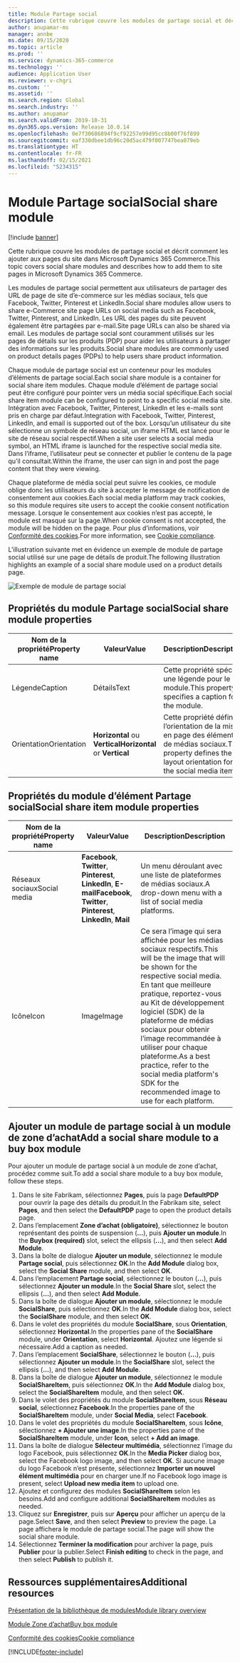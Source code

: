 ```yaml
---
title: Module Partage social
description: Cette rubrique couvre les modules de partage social et décrit comment les ajouter aux pages du site dans Microsoft Dynamics 365 Commerce.
author: anupamar-ms
manager: annbe
ms.date: 09/15/2020
ms.topic: article
ms.prod: ''
ms.service: dynamics-365-commerce
ms.technology: ''
audience: Application User
ms.reviewer: v-chgri
ms.custom: ''
ms.assetid: ''
ms.search.region: Global
ms.search.industry: ''
ms.author: anupamar
ms.search.validFrom: 2019-10-31
ms.dyn365.ops.version: Release 10.0.14
ms.openlocfilehash: 0e7f30686894f9cf92257e99d95cc8b00f76f899
ms.sourcegitcommit: eaf330dbee1db96c20d5ac479f007747bea079eb
ms.translationtype: HT
ms.contentlocale: fr-FR
ms.lasthandoff: 02/15/2021
ms.locfileid: "5234315"
---
```

# <a name="social-share-module"></a><span data-ttu-id="a6442-103">Module Partage social</span><span class="sxs-lookup"><span data-stu-id="a6442-103">Social share module</span></span>

[!include [banner](includes/banner.md)]

<span data-ttu-id="a6442-104">Cette rubrique couvre les modules de partage social et décrit comment les ajouter aux pages du site dans Microsoft Dynamics 365 Commerce.</span><span class="sxs-lookup"><span data-stu-id="a6442-104">This topic covers social share modules and describes how to add them to site pages in Microsoft Dynamics 365 Commerce.</span></span>

<span data-ttu-id="a6442-105">Les modules de partage social permettent aux utilisateurs de partager des URL de page de site d’e-commerce sur les médias sociaux, tels que Facebook, Twitter, Pinterest et LinkedIn.</span><span class="sxs-lookup"><span data-stu-id="a6442-105">Social share modules allow users to share e-Commerce site page URLs on social media such as Facebook, Twitter, Pinterest, and LinkedIn.</span></span> <span data-ttu-id="a6442-106">Les URL des pages du site peuvent également être partagées par e-mail.</span><span class="sxs-lookup"><span data-stu-id="a6442-106">Site page URLs can also be shared via email.</span></span> <span data-ttu-id="a6442-107">Les modules de partage social sont couramment utilisés sur les pages de détails sur les produits (PDP) pour aider les utilisateurs à partager des informations sur les produits.</span><span class="sxs-lookup"><span data-stu-id="a6442-107">Social share modules are commonly used on product details pages (PDPs) to help users share product information.</span></span>

<span data-ttu-id="a6442-108">Chaque module de partage social est un conteneur pour les modules d’éléments de partage social.</span><span class="sxs-lookup"><span data-stu-id="a6442-108">Each social share module is a container for social share item modules.</span></span> <span data-ttu-id="a6442-109">Chaque module d’élément de partage social peut être configuré pour pointer vers un média social spécifique.</span><span class="sxs-lookup"><span data-stu-id="a6442-109">Each social share item module can be configured to point to a specific social media site.</span></span> <span data-ttu-id="a6442-110">Intégration avec Facebook, Twitter, Pinterest, LinkedIn et les e-mails sont pris en charge par défaut.</span><span class="sxs-lookup"><span data-stu-id="a6442-110">Integration with Facebook, Twitter, Pinterest, LinkedIn, and email is supported out of the box.</span></span> <span data-ttu-id="a6442-111">Lorsqu’un utilisateur du site sélectionne un symbole de réseau social, un iframe HTML est lancé pour le site de réseau social respectif.</span><span class="sxs-lookup"><span data-stu-id="a6442-111">When a site user selects a social media symbol, an HTML iframe is launched for the respective social media site.</span></span> <span data-ttu-id="a6442-112">Dans l’iframe, l’utilisateur peut se connecter et publier le contenu de la page qu’il consultait.</span><span class="sxs-lookup"><span data-stu-id="a6442-112">Within the iframe, the user can sign in and post the page content that they were viewing.</span></span>

<span data-ttu-id="a6442-113">Chaque plateforme de média social peut suivre les cookies, ce module oblige donc les utilisateurs du site à accepter le message de notification de consentement aux cookies.</span><span class="sxs-lookup"><span data-stu-id="a6442-113">Each social media platform may track cookies, so this module requires site users to accept the cookie consent notification message.</span></span> <span data-ttu-id="a6442-114">Lorsque le consentement aux cookies n’est pas accepté, le module est masqué sur la page.</span><span class="sxs-lookup"><span data-stu-id="a6442-114">When cookie consent is not accepted, the module will be hidden on the page.</span></span> <span data-ttu-id="a6442-115">Pour plus d’informations, voir [Conformité des cookies](cookie-compliance.md).</span><span class="sxs-lookup"><span data-stu-id="a6442-115">For more information, see [Cookie compliance](cookie-compliance.md).</span></span>

<span data-ttu-id="a6442-116">L’illustration suivante met en évidence un exemple de module de partage social utilisé sur une page de détails de produit.</span><span class="sxs-lookup"><span data-stu-id="a6442-116">The following illustration highlights an example of a social share module used on a product details page.</span></span>

![Exemple de module de partage social](./media/ecommerce-socialshare.png)

## <a name="social-share-module-properties"></a><span data-ttu-id="a6442-118">Propriétés du module Partage social</span><span class="sxs-lookup"><span data-stu-id="a6442-118">Social share module properties</span></span>

| <span data-ttu-id="a6442-119">Nom de la propriété</span><span class="sxs-lookup"><span data-stu-id="a6442-119">Property name</span></span>             | <span data-ttu-id="a6442-120">Valeur</span><span class="sxs-lookup"><span data-stu-id="a6442-120">Value</span></span>                 | <span data-ttu-id="a6442-121">Description</span><span class="sxs-lookup"><span data-stu-id="a6442-121">Description</span></span> |
|---------------------------|-----------------------|-------------|
| <span data-ttu-id="a6442-122">Légende</span><span class="sxs-lookup"><span data-stu-id="a6442-122">Caption</span></span>                  | <span data-ttu-id="a6442-123">Détails</span><span class="sxs-lookup"><span data-stu-id="a6442-123">Text</span></span> | <span data-ttu-id="a6442-124">Cette propriété spécifie une légende pour le module.</span><span class="sxs-lookup"><span data-stu-id="a6442-124">This property specifies a caption for the module.</span></span> |
| <span data-ttu-id="a6442-125">Orientation</span><span class="sxs-lookup"><span data-stu-id="a6442-125">Orientation</span></span> | <span data-ttu-id="a6442-126">**Horizontal** ou **Vertical**</span><span class="sxs-lookup"><span data-stu-id="a6442-126">**Horizontal** or **Vertical**</span></span>  | <span data-ttu-id="a6442-127">Cette propriété définit l’orientation de la mise en page des éléments de médias sociaux.</span><span class="sxs-lookup"><span data-stu-id="a6442-127">This property defines the layout orientation for the social media items.</span></span> |

## <a name="social-share-item-module-properties"></a><span data-ttu-id="a6442-128">Propriétés du module d’élément Partage social</span><span class="sxs-lookup"><span data-stu-id="a6442-128">Social share item module properties</span></span>
| <span data-ttu-id="a6442-129">Nom de la propriété</span><span class="sxs-lookup"><span data-stu-id="a6442-129">Property name</span></span>             | <span data-ttu-id="a6442-130">Valeur</span><span class="sxs-lookup"><span data-stu-id="a6442-130">Value</span></span>                 | <span data-ttu-id="a6442-131">Description</span><span class="sxs-lookup"><span data-stu-id="a6442-131">Description</span></span> |
|---------------------------|-----------------------|-------------|
| <span data-ttu-id="a6442-132">Réseaux sociaux</span><span class="sxs-lookup"><span data-stu-id="a6442-132">Social media</span></span>              | <span data-ttu-id="a6442-133">**Facebook**, **Twitter**, **Pinterest**, **LinkedIn**, **E-mail**</span><span class="sxs-lookup"><span data-stu-id="a6442-133">**Facebook**, **Twitter**, **Pinterest**, **LinkedIn**, **Mail**</span></span> | <span data-ttu-id="a6442-134">Un menu déroulant avec une liste de plateformes de médias sociaux.</span><span class="sxs-lookup"><span data-stu-id="a6442-134">A drop-down menu with a list of social media platforms.</span></span> |
| <span data-ttu-id="a6442-135">Icône</span><span class="sxs-lookup"><span data-stu-id="a6442-135">Icon</span></span> |<span data-ttu-id="a6442-136">Image</span><span class="sxs-lookup"><span data-stu-id="a6442-136">Image</span></span>    | <span data-ttu-id="a6442-137">Ce sera l’image qui sera affichée pour les médias sociaux respectifs.</span><span class="sxs-lookup"><span data-stu-id="a6442-137">This will be the image that will be shown for the respective social media.</span></span> <span data-ttu-id="a6442-138">En tant que meilleure pratique, reportez-vous au Kit de développement logiciel (SDK) de la plateforme de médias sociaux pour obtenir l’image recommandée à utiliser pour chaque plateforme.</span><span class="sxs-lookup"><span data-stu-id="a6442-138">As a best practice, refer to the social media platform's SDK for the recommended image to use for each platform.</span></span> |

## <a name="add-a-social-share-module-to-a-buy-box-module"></a><span data-ttu-id="a6442-139">Ajouter un module de partage social à un module de zone d’achat</span><span class="sxs-lookup"><span data-stu-id="a6442-139">Add a social share module to a buy box module</span></span>

<span data-ttu-id="a6442-140">Pour ajouter un module de partage social à un module de zone d’achat, procédez comme suit.</span><span class="sxs-lookup"><span data-stu-id="a6442-140">To add a social share module to a buy box module, follow these steps.</span></span>

1. <span data-ttu-id="a6442-141">Dans le site Fabrikam, sélectionnez **Pages**, puis la page **DefaultPDP** pour ouvrir la page des détails du produit.</span><span class="sxs-lookup"><span data-stu-id="a6442-141">In the Fabrikam site, select **Pages**, and then select the **DefaultPDP** page to open the product details page.</span></span> 
1. <span data-ttu-id="a6442-142">Dans l’emplacement **Zone d’achat (obligatoire)**, sélectionnez le bouton représentant des points de suspension (**…**), puis **Ajouter un module**.</span><span class="sxs-lookup"><span data-stu-id="a6442-142">In the **Buybox (required)** slot, select the ellipsis (**...**), and then select **Add Module**.</span></span>
1. <span data-ttu-id="a6442-143">Dans la boîte de dialogue **Ajouter un module**, sélectionnez le module **Partage social**, puis sélectionnez **OK**.</span><span class="sxs-lookup"><span data-stu-id="a6442-143">In the **Add Module** dialog box, select the **Social Share** module, and then select **OK**.</span></span>
1. <span data-ttu-id="a6442-144">Dans l’emplacement **Partage social**, sélectionnez le bouton (**...**), puis sélectionnez **Ajouter un module**.</span><span class="sxs-lookup"><span data-stu-id="a6442-144">In the **Social Share** slot, select the ellipsis (**...**), and then select **Add Module**.</span></span>
1. <span data-ttu-id="a6442-145">Dans la boîte de dialogue **Ajouter un module**, sélectionnez le module **SocialShare**, puis sélectionnez **OK**.</span><span class="sxs-lookup"><span data-stu-id="a6442-145">In the **Add Module** dialog box, select the **SocialShare** module, and then select **OK**.</span></span>
1. <span data-ttu-id="a6442-146">Dans le volet des propriétés du module **SocialShare**, sous **Orientation**, sélectionnez **Horizontal**.</span><span class="sxs-lookup"><span data-stu-id="a6442-146">In the properties pane of the **SocialShare** module, under **Orientation**, select **Horizontal**.</span></span> <span data-ttu-id="a6442-147">Ajoutez une légende si nécessaire.</span><span class="sxs-lookup"><span data-stu-id="a6442-147">Add a caption as needed.</span></span>
1. <span data-ttu-id="a6442-148">Dans l’emplacement **SocialShare**, sélectionnez le bouton (**...**), puis sélectionnez **Ajouter un module**.</span><span class="sxs-lookup"><span data-stu-id="a6442-148">In the **SocialShare** slot, select the ellipsis (**...**), and then select **Add Module**.</span></span>
1. <span data-ttu-id="a6442-149">Dans la boîte de dialogue **Ajouter un module**, sélectionnez le module **SocialShareItem**, puis sélectionnez **OK**.</span><span class="sxs-lookup"><span data-stu-id="a6442-149">In the **Add Module** dialog box, select the **SocialShareItem** module, and then select **OK**.</span></span>
1. <span data-ttu-id="a6442-150">Dans le volet des propriétés du module **SocialShareItem**, sous **Réseau social**, sélectionnez **Facebook**.</span><span class="sxs-lookup"><span data-stu-id="a6442-150">In the properties pane of the **SocialShareItem** module, under **Social Media**, select **Facebook**.</span></span>
1. <span data-ttu-id="a6442-151">Dans le volet des propriétés du module **SocialShareItem**, sous **Icône**, sélectionnez **+ Ajouter une image**.</span><span class="sxs-lookup"><span data-stu-id="a6442-151">In the properties pane of the **SocialShareItem** module, under **Icon**, select **+ Add an image**.</span></span>
1. <span data-ttu-id="a6442-152">Dans la boîte de dialogue **Sélecteur multimédia**, sélectionnez l’image du logo Facebook, puis sélectionnez **OK**.</span><span class="sxs-lookup"><span data-stu-id="a6442-152">In the **Media Picker** dialog box, select the Facebook logo image, and then select **OK**.</span></span> <span data-ttu-id="a6442-153">Si aucune image du logo Facebook n’est présente, sélectionnez **Importer un nouvel élément multimédia** pour en charger une.</span><span class="sxs-lookup"><span data-stu-id="a6442-153">If no Facebook logo image is present, select **Upload new media item** to upload one.</span></span>
1. <span data-ttu-id="a6442-154">Ajoutez et configurez des modules **SocialShareItem** selon les besoins.</span><span class="sxs-lookup"><span data-stu-id="a6442-154">Add and configure additional **SocialShareItem** modules as needed.</span></span>
1. <span data-ttu-id="a6442-155">Cliquez sur **Enregistrer**, puis sur **Aperçu** pour afficher un aperçu de la page.</span><span class="sxs-lookup"><span data-stu-id="a6442-155">Select **Save**, and then select **Preview** to preview the page.</span></span> <span data-ttu-id="a6442-156">La page affichera le module de partage social.</span><span class="sxs-lookup"><span data-stu-id="a6442-156">The page will show the social share module.</span></span>
1. <span data-ttu-id="a6442-157">Sélectionnez **Terminer la modification** pour archiver la page, puis **Publier** pour la publier.</span><span class="sxs-lookup"><span data-stu-id="a6442-157">Select **Finish editing** to check in the page, and then select **Publish** to publish it.</span></span>

## <a name="additional-resources"></a><span data-ttu-id="a6442-158">Ressources supplémentaires</span><span class="sxs-lookup"><span data-stu-id="a6442-158">Additional resources</span></span>

[<span data-ttu-id="a6442-159">Présentation de la bibliothèque de modules</span><span class="sxs-lookup"><span data-stu-id="a6442-159">Module library overview</span></span>](starter-kit-overview.md)

[<span data-ttu-id="a6442-160">Module Zone d’achat</span><span class="sxs-lookup"><span data-stu-id="a6442-160">Buy box module</span></span>](add-buy-box.md)

[<span data-ttu-id="a6442-161">Conformité des cookies</span><span class="sxs-lookup"><span data-stu-id="a6442-161">Cookie compliance</span></span>](cookie-compliance.md)


[!INCLUDE[footer-include](../includes/footer-banner.md)]